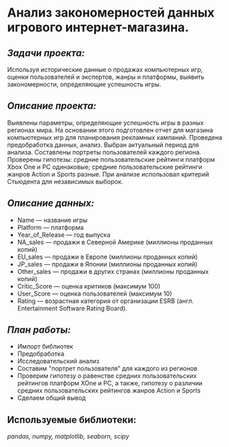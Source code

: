 # Анализ закономерностей данных игрового интернет-магазина.

## ***Задачи проекта:*** 

Используя исторические данные о продажах компьютерных игр, оценки пользователей и экспертов, жанры и платформы, выявить закономерности, определяющие успешность игры.

## ***Описание проекта:***

Выявлены параметры, определяющие успешность игры в разных регионах мира. На
основании этого подготовлен отчет для магазина компьютерных игр для планирования
рекламных кампаний. Проведена предобработка данных, анализ. Выбран актуальный
период для анализа. Составлены портреты пользователей каждого региона. Проверены
гипотезы: средние пользовательские рейтинги платформ Xbox One и PC одинаковые;
средние пользовательские рейтинги жанров Action и Sports разные. При анализе использовал критерий Стьюдента для независимых выборок.

## ***Описание данных:***

- Name — название игры
- Platform — платформа
- Year_of_Release — год выпуска
- NA_sales — продажи в Северной Америке (миллионы проданных копий)
- EU_sales — продажи в Европе (миллионы проданных копий)
- JP_sales — продажи в Японии (миллионы проданных копий)
- Other_sales — продажи в других странах (миллионы проданных копий)
- Critic_Score — оценка критиков (максимум 100)
- User_Score — оценка пользователей (максимум 10)
- Rating — возрастная категория от организации ESRB (англ. Entertainment Software Rating Board). 

## ***План работы:***

- Импорт библиотек
- Предобработка
- Исследовательский анализ
- Составим "портрет пользователя" для каждого из регионов
- Проверим гипотезу о равенстве средних пользовательских рейтингов платформ XOne и PC, а также, гипотезу о различии средних пользовательских рейтингов жанров Action и Sports
- Сделаем общий вывод

## **Используемые библиотеки:**
*pandas, numpy, matplotlib, seaborn, scipy*